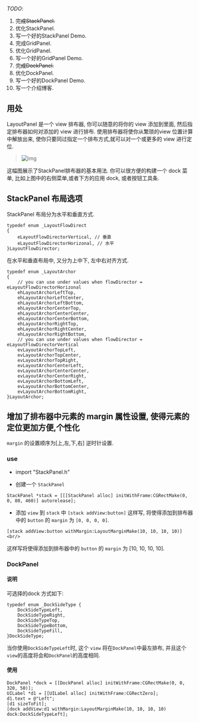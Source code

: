 *TODO*:

1. ~~完成StackPanel.~~ 
2. 优化StackPanel.
3. 写一个好的StackPanel Demo.
4. 完成GridPanel.
5. 优化GridPanel.
6. 写一个好的GridPanel Demo.
7. ~~完成DockPanel.~~
8. 优化DockPanel.
9. 写一个好的DockPanel Demo.
10. 写一个介绍博客.

## 用处
LayoutPanel 是一个 view 排布器, 你可以随意的将你的 view 添加到里面, 然后指定排布器如何对添加的 view 进行排布.
使用排布器将使你从繁琐的view 位置计算中解放出来, 使你只要同过指定一个排布方式,就可以对一个或更多的 view 进行定位.

>![img](http://farm4.staticflickr.com/3684/9719064830_001b26b167.jpg)

这幅图展示了StackPanel排布器的基本用法.
你可以很方便的构建一个 dock 菜单, 比如上图中的右侧菜单,或者下方的应用 dock, 或者按钮工具条.

## StackPanel 布局选项

StackPanel 布局分为水平和垂直方式. <br/>

```
typedef enum _LayoutFlowDirect 
{ 								
    eLayoutFlowDirectorVertical, // 垂直 
    eLayoutFlowDirectorHorizonal, // 水平 
}LayoutFlowDirector; 
```

在水平和垂直布局中, 又分为上中下, 左中右对齐方式. <br/>

```
typedef enum _LayoutArchor 
{							
    // you can use under values when flowDirector =  eLayoutFlowDirectorHorizonal 
    ehLayoutArchorLeftTop,
    ehLayoutArchorLeftCenter,
    ehLayoutArchorLeftBottom,
    ehLayoutArchorCenterTop, 
    ehLayoutArchorCenterCenter, 
    ehLayoutArchorCenterBottom, 
    ehLayoutArchorRightTop, 
    ehLayoutArchorRightCenter, 
    ehLayoutArchorRightBottom, 
    // you can use under values when flowDirector =  eLayoutFlowDirectorVertical 
    evLayoutArchorTopLeft, 
    evLayoutArchorTopCenter, 
    evLayoutArchorTopRight, 
    evLayoutArchorCenterLeft, 
    evLayoutArchorCenterCenter, 
    evLayoutArchorCenterRight, 
    evLayoutArchorBottomLeft, 
    evLayoutArchorBottomCenter, 
    evLayoutArchorBottomRight, 
}LayoutArchor; 
```


## 增加了排布器中元素的 margin 属性设置, 使得元素的定位更加方便,个性化
`margin` 的设置顺序为[上,左,下,右] 逆时针设置.
### use
+ import "StackPanel.h"

+ 创建一个 `StackPanel`

```
StackPanel *stack = [[[StackPanel alloc] initWithFrame:CGRectMake(0, 0, 80, 460)] autorelease];
```
+ 添加 `view` 到 `stack` 中 
`[stack addView:button]` 这样写, 将使得添加到排布器中的 `button` 的 `margin` 为 `[0, 0, 0, 0]`. 

```
[stack addView:button withMargin:LayoutMarginMake(10, 10, 10, 10)] <br/>
```
这样写将使得添加到排布器中的 `button` 的 `margin` 为 [10, 10, 10, 10].


### DockPanel
#### 说明
可选择的dock 方式如下:<br/>

```
typedef enum _DockSideType {
    DockSideTypeLeft,
    DockSideTypeRight,
    DockSideTypeTop,
    DockSideTypeBottom,
    DockSideTypeFill,
}DockSideType;
```
当你使用`DockSideTypeLeft`时, 这个 `view` 将在`DockPanel`中最左排布, 并且这个`view`的高度将会和`DockPanel`的高度相同.

#### 使用
```
DockPanel *dock = [[DockPanel alloc] initWithFrame:CGRectMake(0, 0, 320, 50)];
UILabel *d1 = [[UILabel alloc] initWithFrame:CGRectZero];
d1.text = @"Left";
[d1 sizeToFit];
[dock addView:d1 withMargin:LayoutMarginMake(10, 10, 10, 10) dock:DockSideTypeLeft];
``` 


